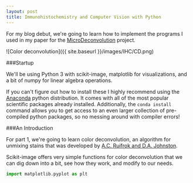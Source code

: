 ```yaml
---
layout: post
title: Immunohistochemistry and Computer Vision with Python
---
```


For my blog debut, we're going to learn how to implement the programs I
used in my paper for the [MicroDeconvolution](https://github.com/griffincalme/MicroDeconvolution)
project.

![Color deconvolution]({{ site.baseurl }}/images/IHC/CD.png)

###Startup

We'll be using Python 3 with scikit-image, matplotlib for visualizations,
and a bit of numpy for linear algebra operations.

If you can't figure out how to install these I highly recommend using
the [Anaconda](https://www.continuum.io/downloads) python distribution.
It comes with all of the most popular scientific packages already installed.
Additionally, the `conda install` command allows you to get access to an
even larger collection of pre-compiled python packages, so no
messing around with compiler errors!


###An Introduction

For part 1, we're going to learn color deconvolution, an algorithm for
unmixing stains that was developed by 
[A.C. Ruifrok and D.A. Johnston](http://s3.amazonaws.com/academia.edu.documents/39858226/AnalQuantCytHist-AR.pdf?AWSAccessKeyId=AKIAJ56TQJRTWSMTNPEA&Expires=1472431002&Signature=t3t33hDhza3AnbmBy59A2nVbrpI%3D&response-content-disposition=inline%3B%20filename%3DAnal_Quant_Cyt_Hist_AR.pdf).

Scikit-image offers very simple functions  for color deconvolution that
we can dig down into a bit, see how they work, and modify to our needs.


```python
import matplotlib.pyplot as plt
```
